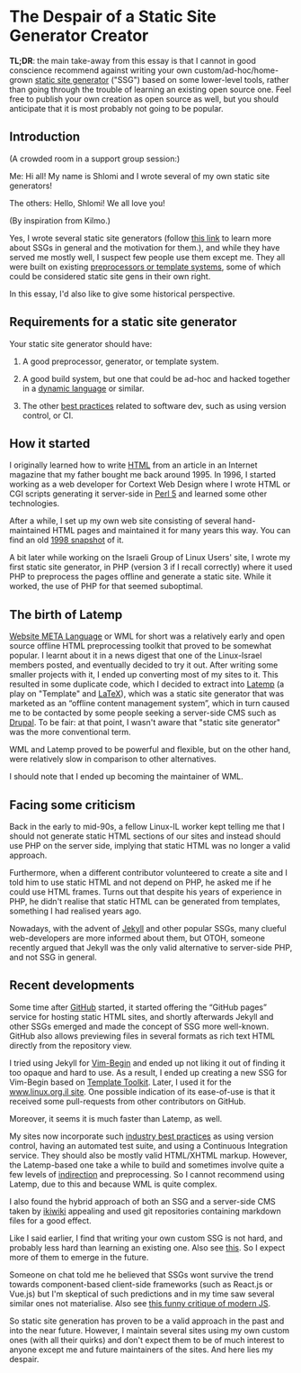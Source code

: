 # The Despair of a Static Site Generator Creator

**TL;DR**: the main take-away from this essay is that I cannot in good
conscience recommend against writing your own custom/ad-hoc/home-grown
[static site generator](https://davidwalsh.name/introduction-static-site-generators) ("SSG") based on some lower-level tools, rather than going through the trouble
of learning an existing open source one. Feel free to publish your own
creation as open
source as well, but you should anticipate that it is most probably not
going to be popular.

## Introduction

(A crowded room in a support group session:)

Me: Hi all! My name is Shlomi and I wrote several of my own static site generators!

The others: Hello, Shlomi! We all love you!

(By inspiration from Kilmo.)

Yes, I wrote several static site generators (follow [this link](https://davidwalsh.name/introduction-static-site-generators) to learn more about SSGs in general and the motivation for them.), and while they have served me mostly well, I suspect few
people use them except me. They all were built on existing
[preprocessors or template systems](http://www.shlomifish.org/open-source/resources/text-processing-tools/), some of which could be considered static site gens
in their own right.

In this essay, I'd also like to give some historical perspective.

## Requirements for a static site generator

Your static site generator should have:

1. A good preprocessor, generator, or template system.

2. A good build system, but one that could be ad-hoc and hacked together in
a [dynamic language](https://en.wikipedia.org/wiki/Dynamic_programming_language)
or similar.

3. The other [best practices](https://github.com/shlomif/Freenode-programming-channel-FAQ/blob/master/FAQ.mdwn#what-are-some-best-practices-in-programming-that-i-should-adopt) related
to software dev, such as using version control, or CI.

## How it started

I originally learned how to write [HTML](https://en.wikipedia.org/wiki/HTML)
from an article in an Internet magazine that my father bought me back
around 1995. In 1996, I started working as a web developer for Cortext Web
Design where I wrote HTML or CGI scripts generating it server-side in
[Perl 5](https://en.wikipedia.org/wiki/Perl) and learned some other technologies.

After a while, I set up my own web site consisting of several hand-maintained
HTML pages and maintained it for many years this way. You can find an old
[1998 snapshot](http://www.shlomifish.org/meta/old-site-snapshots/) of it.

A bit later while working on the Israeli Group of Linux Users' site, I wrote
my first static site generator, in PHP (version 3 if I recall correctly) where
it used PHP to preprocess the pages offline and generate a static site. While
it worked, the use of PHP for that seemed suboptimal.

## The birth of Latemp

[Website META Language](http://www.shlomifish.org/open-source/projects/website-meta-language/) or WML
for short was a relatively early and open source offline HTML preprocessing
toolkit that proved to be somewhat popular. I learnt about it in a news digest
that one of the Linux-Israel members posted, and eventually decided to try
it out. After writing some smaller projects with it, I ended up converting most
of my sites to it. This resulted in some duplicate code, which I decided to
extract into [Latemp](http://www.shlomifish.org/open-source/projects/latemp/)
(a play on "Template" and [LaTeX](https://en.wikipedia.org/wiki/LaTeX)), which
was a static site generator that was marketed as an “offline content management
system”, which in turn caused me to be contacted by some people seeking
a server-side CMS such as [Drupal](https://en.wikipedia.org/wiki/Drupal). To
be fair: at that point, I wasn't aware that "static site generator" was the
more conventional term.

WML and Latemp proved to be powerful and flexible, but on the other hand,
were relatively slow in comparison to other alternatives.

I should note that I ended up becoming the maintainer of WML.

## Facing some criticism

Back in the early to mid-90s, a fellow Linux-IL worker kept telling me that I
should not generate static HTML sections of our sites and instead should use
PHP on the server side, implying that static HTML was no longer a valid
approach.

Furthermore, when a different contributor volunteered to create a site and I
told him to use static HTML and not depend on PHP, he asked me if he could
use HTML frames. Turns out that despite his years of experience in PHP, he
didn't realise that static HTML can be generated from templates, something I
had realised years ago.

Nowadays, with the advent of [Jekyll](https://en.wikipedia.org/wiki/Jekyll_%28software%29) and other popular SSGs,
many clueful web-developers are more informed about them, but OTOH, someone
recently argued that Jekyll was the only valid alternative to server-side PHP,
and not SSG in general.

## Recent developments

Some time after [GitHub](https://en.wikipedia.org/wiki/GitHub) started, it
started offering the “GitHub pages” service for hosting static HTML sites,
and shortly afterwards Jekyll and other SSGs emerged and made the concept of
SSG more well-known. GitHub also allows previewing files in several formats
as rich text HTML directly from the repository view.

I tried using Jekyll for [Vim-Begin](http://vim.begin-site.org/) and
ended up not liking it out of finding it too opaque and hard to use.
As a result, I ended up creating
a new SSG for Vim-Begin based on [Template Toolkit](https://en.wikipedia.org/wiki/Template_Toolkit). Later, I used it for the [www.linux.org.il site](http://www.linux.org.il/).
One possible indication of its ease-of-use is that it received some
pull-requests from other contributors on GitHub.

Moreover, it seems it is much faster than Latemp, as well.

My sites now incorporate such [industry best practices](https://perlhacks.com/2012/03/you-must-hate-version-control-systems/) as
using version control, having an automated test suite, and using a Continuous
Integration service. They should also be mostly valid HTML/XHTML markup.
However, the Latemp-based one take a while to build and sometimes involve
quite a few levels of [indirection](https://en.wikipedia.org/wiki/Indirection)
and preprocessing. So I cannot recommend using Latemp, due to this and because
WML is quite complex.

I also found the hybrid approach of both an SSG and a server-side CMS taken
by [ikiwiki](https://en.wikipedia.org/wiki/Ikiwiki) appealing and used
git repositories containing markdown files for a good effect.

Like I said earlier, I find that writing your own custom SSG is not hard,
and probably less hard than learning an existing one. Also see
[this](http://www.shlomifish.org/humour/bits/Programs-Every-Programmer-has-Written/). So I expect more of them to emerge in the future.

Someone on chat told me he believed that SSGs wont survive the trend towards
component-based client-side frameworks (such as React.js or Vue.js) but I'm
skeptical of such predictions and in my time saw several similar ones not
materialise. Also see [this funny critique of modern JS](https://hackernoon.com/how-it-feels-to-learn-javascript-in-2016-d3a717dd577f).

So static site generation has proven to be a valid approach in the past
and into the near future. However, I maintain several sites using my own
custom ones (with all their quirks) and don't expect them to be of much
interest to anyone except me and future maintainers of the sites. And here
lies my despair.
